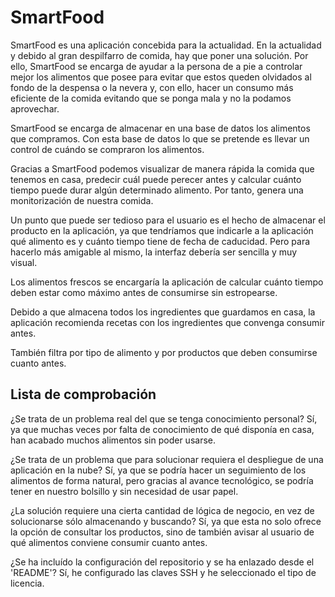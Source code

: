 # SmartFood

SmartFood es una aplicación concebida para la actualidad. En la actualidad y debido al gran despilfarro de comida, hay que poner una solución. Por ello, SmartFood se encarga de ayudar a la persona de a pie a controlar mejor los alimentos que posee para evitar que estos queden olvidados al fondo de la despensa o la nevera y, con ello, hacer un consumo más eficiente de la comida evitando que se ponga mala y no la podamos aprovechar.

SmartFood se encarga de almacenar en una base de datos los alimentos que compramos. Con esta base de datos lo que se pretende es llevar un control de cuándo se compraron los alimentos.

Gracias a SmartFood podemos visualizar de manera rápida la comida que tenemos en casa, predecir cuál puede perecer antes y calcular cuánto tiempo puede durar algún determinado alimento. Por tanto, genera una monitorización de nuestra comida.

Un punto que puede ser tedioso para el usuario es el hecho de almacenar el producto en la aplicación, ya que tendríamos que indicarle a la aplicación qué alimento es y cuánto tiempo tiene de fecha de caducidad. Pero para hacerlo más amigable al mismo, la interfaz debería ser sencilla y muy visual.

Los alimentos frescos se encargaría la aplicación de calcular cuánto tiempo deben estar como máximo antes de consumirse sin estropearse.

Debido a que almacena todos los ingredientes que guardamos en casa, la aplicación recomienda recetas con los ingredientes que convenga consumir antes.

También filtra por tipo de alimento y por productos que deben consumirse cuanto antes.

## Lista de comprobación

¿Se trata de un problema real del que se tenga conocimiento personal?
Sí, ya que muchas veces por falta de conocimiento de qué disponía en casa, han acabado muchos alimentos sin poder usarse.

¿Se trata de un problema que para solucionar requiera el despliegue de una aplicación en la nube?
Sí, ya que se podría hacer un seguimiento de los alimentos de forma natural, pero gracias al avance tecnológico, se podría tener en nuestro bolsillo y sin necesidad de usar papel.

¿La solución requiere una cierta cantidad de lógica de negocio, en vez de solucionarse sólo almacenando y buscando?
Sí, ya que esta no solo ofrece la opción de consultar los productos, sino de también avisar al usuario de qué alimentos conviene consumir cuanto antes.

¿Se ha incluído la configuración del repositorio y se ha enlazado desde el 'README'?
Sí, he configurado las claves SSH y he seleccionado el tipo de licencia.
